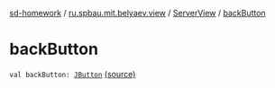 [sd-homework](../../index.md) / [ru.spbau.mit.belyaev.view](../index.md) / [ServerView](index.md) / [backButton](.)

# backButton

`val backButton: `[`JButton`](http://docs.oracle.com/javase/6/docs/api/javax/swing/JButton.html) [(source)](https://github.com/StasBel/sd-homework/blob/gRPC/src/main/kotlin/ru/spbau/mit/belyaev/view/ServerView.kt#L10)
